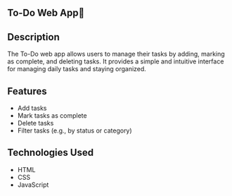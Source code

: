 ## To-Do Web App📝

## Description

The To-Do web app allows users to manage their tasks by adding, marking as complete, and deleting tasks. It provides a simple and intuitive interface for managing daily tasks and staying organized.

## Features

- Add tasks
- Mark tasks as complete
- Delete tasks
- Filter tasks (e.g., by status or category)

## Technologies Used

- HTML
- CSS
- JavaScript
